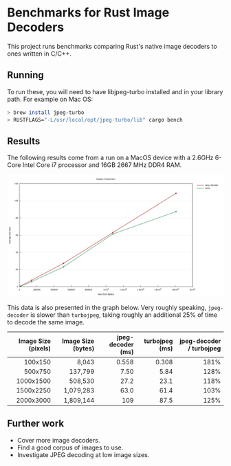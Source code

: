 # Benchmarks for Rust Image Decoders

This project runs benchmarks comparing Rust's native image decoders to ones written in C/C++.

## Running

To run these, you will need to have libjpeg-turbo installed and in your library path.
For example on Mac OS:

```sh
> brew install jpeg-turbo
> RUSTFLAGS="-L/usr/local/opt/jpeg-turbo/lib" cargo bench
```

## Results

The following results come from a run on a MacOS device with a 2.6GHz 6-Core Intel Core i7 processor and 16GB 2667 MHz DDR4 RAM.

![Line graph displaying JPEG decoding time of turbojpeg and jpeg-decoder on various image sizes.](lines.png)

This data is also presented in the graph below.
Very roughly speaking, `jpeg-decoder` is slower than `turbojpeg`, taking roughly an additional 25%
of time to decode the same image.

| Image Size (pixels) | Image Size (bytes) | jpeg-decoder (ms) | turbojpeg (ms) | jpeg-decoder / turbojpeg |
| ---: | ---: | ---: | ---: | ---: |
| 100x150	| 8,043	    | 0.558	| 0.308	| 181% |
| 500x750	| 137,799	| 7.50	| 5.84	| 128% |
| 1000x1500	| 508,530	| 27.2	| 23.1	| 118% |
| 1500x2250	| 1,079,283	| 63.0	| 61.4	| 103% |
| 2000x3000	| 1,809,144	| 109	| 87.5	| 125% |

## Further work

* Cover more image decoders.
* Find a good corpus of images to use.
* Investigate JPEG decoding at low image sizes.